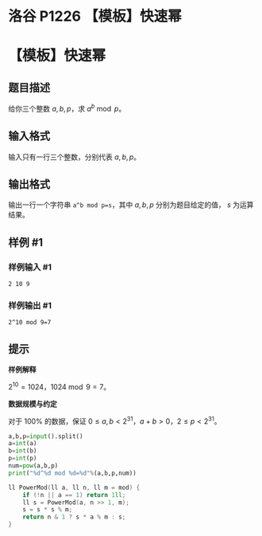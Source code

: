# 洛谷 P1226 【模板】快速幂

# 【模板】快速幂

## 题目描述

给你三个整数 $a,b,p$，求 $a^b \bmod p$。

## 输入格式

输入只有一行三个整数，分别代表 $a,b,p$。

## 输出格式

输出一行一个字符串 `a^b mod p=s`，其中 $a,b,p$ 分别为题目给定的值， $s$ 为运算结果。

## 样例 #1

### 样例输入 #1

```
2 10 9
```

### 样例输出 #1

```
2^10 mod 9=7
```

## 提示

**样例解释**

$2^{10} = 1024$，$1024 \bmod 9 = 7$。

**数据规模与约定**

对于 $100\%$ 的数据，保证 $0\le a,b < 2^{31}$，$a+b>0$，$2 \leq p \lt 2^{31}$。



```python
a,b,p=input().split()
a=int(a)
b=int(b)
p=int(p)
num=pow(a,b,p)
print("%d^%d mod %d=%d"%(a,b,p,num))


```



```cpp
ll PowerMod(ll a, ll n, ll m = mod) {
	if (!n || a == 1) return 1ll;
	ll s = PowerMod(a, n >> 1, m);
	s = s * s % m;
	return n & 1 ? s * a % m : s;
}
```

